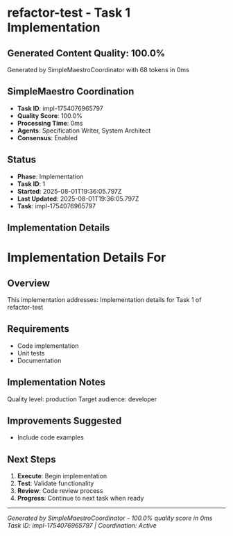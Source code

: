 # refactor-test - Task 1 Implementation

## Generated Content Quality: 100.0%
Generated by SimpleMaestroCoordinator with 68 tokens in 0ms

## SimpleMaestro Coordination
- **Task ID**: impl-1754076965797
- **Quality Score**: 100.0%
- **Processing Time**: 0ms
- **Agents**: Specification Writer, System Architect
- **Consensus**: Enabled

## Status
- **Phase**: Implementation
- **Task ID**: 1
- **Started**: 2025-08-01T19:36:05.797Z
- **Last Updated**: 2025-08-01T19:36:05.797Z
- **Task**: impl-1754076965797

## Implementation Details
# Implementation Details For

## Overview
This implementation addresses: Implementation details for Task 1 of refactor-test

## Requirements
- Code implementation
- Unit tests
- Documentation

## Implementation Notes
Quality level: production
Target audience: developer

## Improvements Suggested
- Include code examples

## Next Steps
1. **Execute**: Begin implementation
2. **Test**: Validate functionality
3. **Review**: Code review process
4. **Progress**: Continue to next task when ready

---
*Generated by SimpleMaestroCoordinator - 100.0% quality score in 0ms*
*Task ID: impl-1754076965797 | Coordination: Active*
